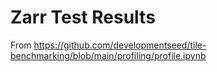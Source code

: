 # Zarr Test Results

From https://github.com/developmentseed/tile-benchmarking/blob/main/profiling/profile.ipynb